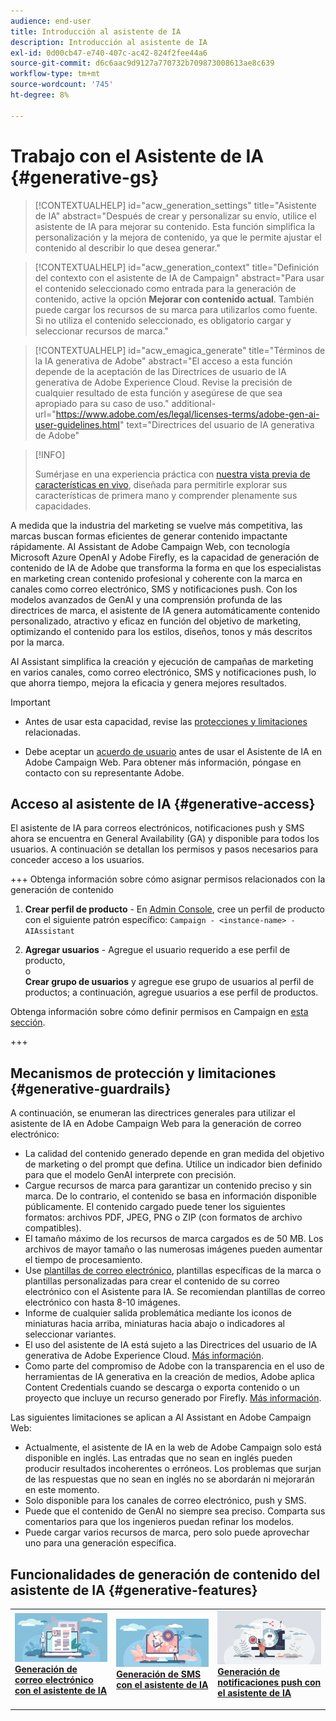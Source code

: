 ```yaml
---
audience: end-user
title: Introducción al asistente de IA
description: Introducción al asistente de IA
exl-id: 0d00cb47-e740-407c-ac42-824f2fee44a6
source-git-commit: d6c6aac9d9127a770732b709873008613ae8c639
workflow-type: tm+mt
source-wordcount: '745'
ht-degree: 8%

---
```


# Trabajo con el Asistente de IA {#generative-gs}

>[!CONTEXTUALHELP]
>id="acw_generation_settings"
>title="Asistente de IA"
>abstract="Después de crear y personalizar su envío, utilice el asistente de IA para mejorar su contenido. Esta función simplifica la personalización y la mejora de contenido, ya que le permite ajustar el contenido al describir lo que desea generar."

>[!CONTEXTUALHELP]
>id="acw_generation_context"
>title="Definición del contexto con el asistente de IA de Campaign"
>abstract="Para usar el contenido seleccionado como entrada para la generación de contenido, active la opción **Mejorar con contenido actual**. También puede cargar los recursos de su marca para utilizarlos como fuente. Si no utiliza el contenido seleccionado, es obligatorio cargar y seleccionar recursos de marca."

>[!CONTEXTUALHELP]
>id="acw_emagica_generate"
>title="Términos de la IA generativa de Adobe"
>abstract="El acceso a esta función depende de la aceptación de las Directrices de usuario de IA generativa de Adobe Experience Cloud. Revise la precisión de cualquier resultado de esta función y asegúrese de que sea apropiado para su caso de uso."
>additional-url="https://www.adobe.com/es/legal/licenses-terms/adobe-gen-ai-user-guidelines.html" text="Directrices del usuario de IA generativa de Adobe"

>[!INFO]
>
>Sumérjase en una experiencia práctica con [nuestra vista previa de características en vivo](https://experienceleague.adobe.com/es/apps/journey-optimizer/ai-assistant-content-accelerator), diseñada para permitirle explorar sus características de primera mano y comprender plenamente sus capacidades.

A medida que la industria del marketing se vuelve más competitiva, las marcas buscan formas eficientes de generar contenido impactante rápidamente. AI Assistant de Adobe Campaign Web, con tecnología Microsoft Azure OpenAI y Adobe Firefly, es la capacidad de generación de contenido de IA de Adobe que transforma la forma en que los especialistas en marketing crean contenido profesional y coherente con la marca en canales como correo electrónico, SMS y notificaciones push. Con los modelos avanzados de GenAI y una comprensión profunda de las directrices de marca, el asistente de IA genera automáticamente contenido personalizado, atractivo y eficaz en función del objetivo de marketing, optimizando el contenido para los estilos, diseños, tonos y más descritos por la marca.

AI Assistant simplifica la creación y ejecución de campañas de marketing en varios canales, como correo electrónico, SMS y notificaciones push, lo que ahorra tiempo, mejora la eficacia y genera mejores resultados.

>[!IMPORTANT]
>
>* Antes de usar esta capacidad, revise las [protecciones y limitaciones](#generative-guardrails) relacionadas.
>
>* Debe aceptar un [acuerdo de usuario](https://www.adobe.com/legal/licenses-terms/adobe-dx-gen-ai-user-guidelines.html) antes de usar el Asistente de IA en Adobe Campaign Web. Para obtener más información, póngase en contacto con su representante Adobe.

## Acceso al asistente de IA {#generative-access}

El asistente de IA para correos electrónicos, notificaciones push y SMS ahora se encuentra en General Availability (GA) y disponible para todos los usuarios. A continuación se detallan los permisos y pasos necesarios para conceder acceso a los usuarios.

+++ Obtenga información sobre cómo asignar permisos relacionados con la generación de contenido

1. **Crear perfil de producto** - En [Admin Console](https://stage.adminconsole.adobe.com/), cree un perfil de producto con el siguiente patrón específico:
   `Campaign - <instance-name> - AIAssistant`

1. **Agregar usuarios** - Agregue el usuario requerido a ese perfil de producto,\
   o\
   **Crear grupo de usuarios** y agregue ese grupo de usuarios al perfil de productos; a continuación, agregue usuarios a ese perfil de productos.

Obtenga información sobre cómo definir permisos en Campaign en [esta sección](../get-started/permissions.md).

+++

## Mecanismos de protección y limitaciones {#generative-guardrails}

A continuación, se enumeran las directrices generales para utilizar el asistente de IA en Adobe Campaign Web para la generación de correo electrónico:

* La calidad del contenido generado depende en gran medida del objetivo de marketing o del prompt que defina. Utilice un indicador bien definido para que el modelo GenAI interprete con precisión.
* Cargue recursos de marca para garantizar un contenido preciso y sin marca. De lo contrario, el contenido se basa en información disponible públicamente. El contenido cargado puede tener los siguientes formatos: archivos PDF, JPEG, PNG o ZIP (con formatos de archivo compatibles).
* El tamaño máximo de los recursos de marca cargados es de 50 MB. Los archivos de mayor tamaño o las numerosas imágenes pueden aumentar el tiempo de procesamiento.
* Use [plantillas de correo electrónico](../email/create-email-templates.md), plantillas específicas de la marca o plantillas personalizadas para crear el contenido de su correo electrónico con el Asistente para IA. Se recomiendan plantillas de correo electrónico con hasta 8-10 imágenes.
* Informe de cualquier salida problemática mediante los iconos de miniaturas hacia arriba, miniaturas hacia abajo o indicadores al seleccionar variantes.
* El uso del asistente de IA está sujeto a las Directrices del usuario de IA generativa de Adobe Experience Cloud. [Más información](https://www.adobe.com/legal/licenses-terms/adobe-dx-gen-ai-user-guidelines.html).
* Como parte del compromiso de Adobe con la transparencia en el uso de herramientas de IA generativa en la creación de medios, Adobe aplica Content Credentials cuando se descarga o exporta contenido o un proyecto que incluye un recurso generado por Firefly. [Más información](https://helpx.adobe.com/firefly/using/content-credentials.html).

Las siguientes limitaciones se aplican a AI Assistant en Adobe Campaign Web:

* Actualmente, el asistente de IA en la web de Adobe Campaign solo está disponible en inglés. Las entradas que no sean en inglés pueden producir resultados incoherentes o erróneos. Los problemas que surjan de las respuestas que no sean en inglés no se abordarán ni mejorarán en este momento.
* Solo disponible para los canales de correo electrónico, push y SMS.
* Puede que el contenido de GenAI no siempre sea preciso. Comparta sus comentarios para que los ingenieros puedan refinar los modelos.
* Puede cargar varios recursos de marca, pero solo puede aprovechar uno para una generación específica.

## Funcionalidades de generación de contenido del asistente de IA {#generative-features}

<table style="table-layout:fixed"><tr style="border: 0;">
<td>
<a href="generative-content.md">
<img alt="[Generación de correo electrónico con el asistente de IA]" src="assets/do-not-localize/text-genai.jpeg">
</a>
<div>
<a href="generative-content.md"><strong>Generación de correo electrónico con el asistente de IA</strong></a>
</div>
<p>
</td>
<td>
<a href="generative-sms.md">
<img alt="[Generación de SMS con el asistente de IA]" src="assets/do-not-localize/image-genai.jpeg">
</a>
<div><a href="generative-sms.md"><strong>Generación de SMS con el asistente de IA</strong>
</div>
<p>
</td>
<td>
<a href="generative-push.md">
<img alt="[Generación de notificaciones push con el asistente de IA]" src="assets/do-not-localize/email-genai.jpeg">
</a>
<div>
<a href="generative-push.md"><strong>Generación de notificaciones push con el asistente de IA</strong></a>
</div>
<p></td>
</tr></table>